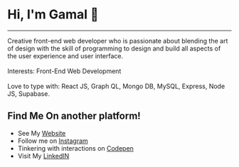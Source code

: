 # Hi, I'm Gamal 👋
<hr>

<p>
Creative front-end web developer who is passionate about blending the art of design with the skill of programming to design and build all aspects of the user experience and user interface. 
<br> <br>
Interests: Front-End Web Development
</br> </br> 
Love to type with: React JS, Graph QL, Mongo DB, MySQL, Express, Node JS, Supabase.
</p>

## Find Me On another platform!
- See My <a href="https://gamalliel19.github.io/gmllshrn-portfolio/"> Website </a>
- Follow me on <a href="https://www.instagram.com/gmllshrn/" > Instagram </a>
- Tinkering with interactions on <a href="https://codepen.io/gamalliel19"> Codepen</a> 
- Visit My <a href="https://www.linkedin.com/feed/"> LinkedIN </a>

<!-- <p>
    <img src="https://github-readme-stats.vercel.app/api?username=Gamalliel19&hide=contribs,prs&show_icons=true&hide_border=true&title_color=000" />
    <img src="https://github-readme-stats.vercel.app/api/top-langs/?username=Gamalliel19&layout=compact" height=180 />
</p> -->

<!--
**Gamalliel19/Gamalliel19** is a ✨ _special_ ✨ repository because its `README.md` (this file) appears on your GitHub profile.

Here are some ideas to get you started:

- 🔭 I’m currently working on ...
- 🌱 I’m currently learning ...
- 👯 I’m looking to collaborate on ...
- 🤔 I’m looking for help with ...
- 💬 Ask me about ...
- 📫 How to reach me: ...
- 😄 Pronouns: ...
- ⚡ Fun fact: ...
-->
